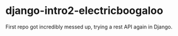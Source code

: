 # django-intro2-electricboogaloo
First repo got incredibly messed up, trying a rest API again in Django.
